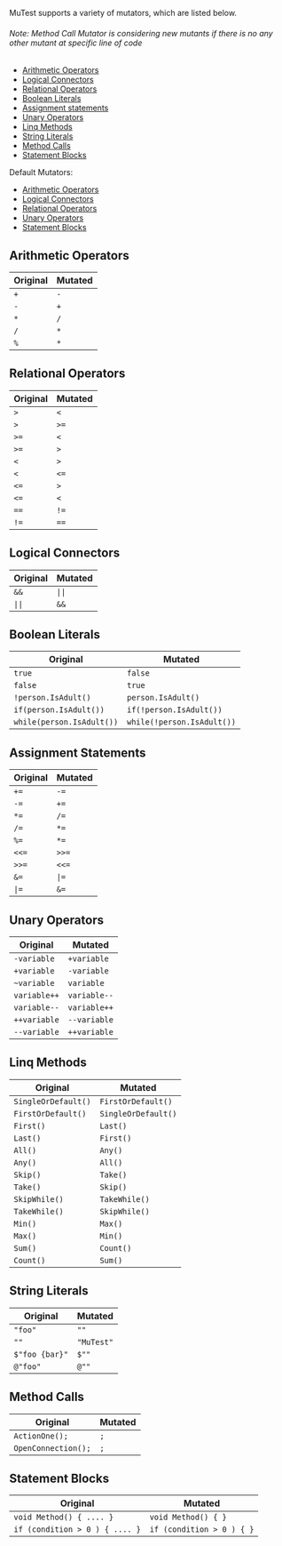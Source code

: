 MuTest supports a variety of mutators, which are listed below.
###### Note: Method Call Mutator is considering new mutants if there is no any other mutant at specific line of code


<!-- TOC -->
- [Arithmetic Operators](#arithmetic-operators)
- [Logical Connectors](#logical-connectors)
- [Relational Operators](#Relational-operators)
- [Boolean Literals](#boolean-literals)
- [Assignment statements](#assignment-statements)
- [Unary Operators](#unary-operators)
- [Linq Methods](#linq-methods)
- [String Literals](#string-literals)
- [Method Calls](#method-calls)
- [Statement Blocks](#statement-blocks)
<!-- /TOC -->

Default Mutators:

<!-- TOC -->
- [Arithmetic Operators](#arithmetic-operators)
- [Logical Connectors](#logical-connectors)
- [Relational Operators](#Relational-operators)
- [Unary Operators](#unary-operators)
- [Statement Blocks](#statement-blocks)
<!-- /TOC -->

## Arithmetic Operators
| Original | Mutated | 
| ------------- | ------------- | 
| `+` | `-` |
| `-` | `+` |
| `*` | `/` |
| `/` | `*` |
| `%` | `*` |

## Relational Operators
| Original | Mutated | 
| ------------- | ------------- |
| `>` | `<` |
| `>` | `>=` |
| `>=` | `<` |
| `>=` | `>` |
| `<` | `>` |
| `<` | `<=` |
| `<=` | `>` |
| `<=` | `<` |
| `==` | `!=` |
| `!=` | `==` |

## Logical Connectors
| Original | Mutated | 
| ------------- | ------------- | 
| `&&` | `\|\|` | 
| `\|\|` | `&&` |

## Boolean Literals
| Original | Mutated | 
| ------------- | ------------- | 
| `true`	| `false` |
| `false`	| `true` |
| `!person.IsAdult()`		| `person.IsAdult()` |
| `if(person.IsAdult())` | `if(!person.IsAdult())` |
| `while(person.IsAdult())` | `while(!person.IsAdult())` |

## Assignment Statements
| Original | Mutated | 
| ------------- | ------------- | 
|`+= `	| `-= ` |
|`-= `	| `+= ` |
|`*= `	| `/= ` |
|`/= `	| `*= ` |
|`%= `	| `*= ` |
|`<<=`  | `>>=` |
|`>>=`  | `<<=` |
|`&= `	| `\|= ` |
|`\|= `	| `&= ` |

## Unary Operators
|    Original   |   Mutated  | 
| ------------- | ---------- | 
| `-variable`	| `+variable`|
| `+variable` 	| `-variable`|
| `~variable` 	| `variable` |
| `variable++`	| `variable--` |
| `variable--`	| `variable++` |
| `++variable`	| `--variable` |
| `--variable`	| `++variable` |


## Linq Methods
|      Original         |       Mutated         |
| --------------------- | --------------------- |
| `SingleOrDefault()`   | `FirstOrDefault()`    |
| `FirstOrDefault()`    | `SingleOrDefault()`   |
| `First()`             | `Last()`              |
| `Last()`              | `First()`             |
| `All()`               | `Any()`               |
| `Any()`               | `All()`               |
| `Skip()`              | `Take()`              |
| `Take()`              | `Skip()`              |
| `SkipWhile()`         | `TakeWhile()`         |
| `TakeWhile()`         | `SkipWhile()`         |
| `Min()`               | `Max()`               |
| `Max()`               | `Min()`               |
| `Sum()`               | `Count()`             |
| `Count()`             | `Sum()`               |

## String Literals
| Original | Mutated |
| ------------- | ------------- | 
| `"foo"` | `""` |
|  `""` | `"MuTest"` |
| `$"foo {bar}"` | `$""` |
| `@"foo"` | `@""` |

## Method Calls
| Original | Mutated |
| ------------- | ------------- |
| `ActionOne();` | `;` |
| `OpenConnection();` | `;` |

## Statement Blocks
| Original | Mutated |
| ------------- | ------------- |
| `void Method() { .... }` | `void Method() { }` |
| `if (condition > 0 ) { .... }` | `if (condition > 0 ) { }` |
